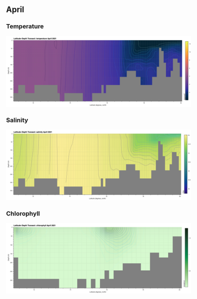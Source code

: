 ## April

### Temperature
![April Temperature](cmems_mod_arc_phy_my_topaz4_P1M/2021/April/thetao.png)

### Salinity
![April Salinity](cmems_mod_arc_phy_my_topaz4_P1M/2021/April/so.png)

### Chlorophyll
![April Chlorophyll](cmems_mod_arc_bgc_my_ecosmo_P1M/2021/April/chl.png)
